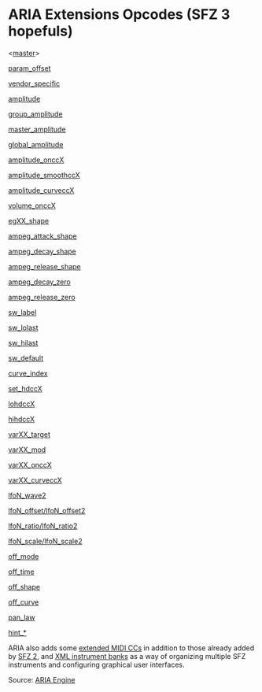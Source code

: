 # ARIA Extensions Opcodes (SFZ 3 hopefuls)

<[master](/headers/master)>

[param_offset](/opcodes/param_offset)

[vendor_specific](vendor_specific)

[amplitude](amplitude)

[group_amplitude](group_amplitude)

[master_amplitude](master_amplitude)

[global_amplitude](global_amplitude)

[amplitude_onccX](amplitude_onccX)

[amplitude_smoothccX](amplitude_smoothccX)

[amplitude_curveccX](amplitude_curveccX)

[volume_onccX](volume_onccX)

[egXX_shape](egXX_shape)

[ampeg_attack_shape](ampeg_attack_shape)

[ampeg_decay_shape](ampeg_decay_shape)

[ampeg_release_shape](ampeg_release_shape)

[ampeg_decay_zero](ampeg_decay_zero)

[ampeg_release_zero](ampeg_release_zero)

[sw_label](sw_label)

[sw_lolast](sw_lolast)

[sw_hilast](sw_hilast)

[sw_default](sw_default)

[curve_index](curve_index)

[set_hdccX](set_hdccX)

[lohdccX](lohdccX)

[hihdccX](hihdccX)

[varXX_target](varXX_target)

[varXX_mod](varXX_mod)

[varXX_onccX](varXX_onccX)

[varXX_curveccX](varXX_curveccX)

[lfoN_wave2](lfoN_wave2)

[lfoN_offset/lfoN_offset2](lfoN_offset)

[lfoN_ratio/lfoN_ratio2](lfoN_ratio)

[lfoN_scale/lfoN_scale2](lfoN_scale)

[off_mode](off_mode)

[off_time](off_time)

[off_shape](off_shape)

[off_curve](off_curve)

[pan_law](pan_law)

[hint_*](hint_)

ARIA also adds some [extended MIDI CCs](/extensions/midi_cc) in addition
to those already added by [SFZ 2](/opcodes/sfz_2),
and [XML instrument banks](/extensions/aria/xml_instrument_bank) as a way of
organizing multiple SFZ instruments and configuring graphical user interfaces.

Source: [ARIA Engine](https://www.plogue.com/plgfrms/viewtopic.php?f=14&t=4389&sid=1499dd5d481dc9c02a51c57da3b11364)
